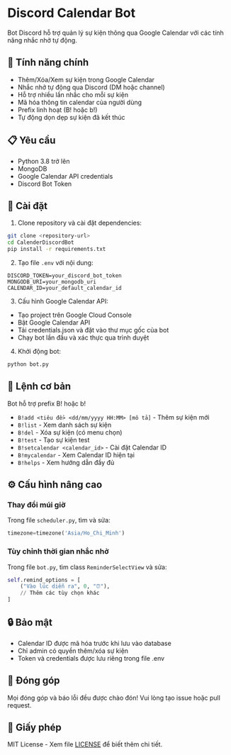 # Discord Calendar Bot

Bot Discord hỗ trợ quản lý sự kiện thông qua Google Calendar với các tính năng nhắc nhở tự động.

## 🌟 Tính năng chính

- Thêm/Xóa/Xem sự kiện trong Google Calendar
- Nhắc nhở tự động qua Discord (DM hoặc channel)
- Hỗ trợ nhiều lần nhắc cho mỗi sự kiện
- Mã hóa thông tin calendar của người dùng
- Prefix linh hoạt (B! hoặc b!)
- Tự động dọn dẹp sự kiện đã kết thúc

## 📋 Yêu cầu

- Python 3.8 trở lên
- MongoDB
- Google Calendar API credentials
- Discord Bot Token

## 🚀 Cài đặt

1. Clone repository và cài đặt dependencies:

```bash
git clone <repository-url>
cd CalenderDiscordBot
pip install -r requirements.txt
```

2. Tạo file `.env` với nội dung:

```
DISCORD_TOKEN=your_discord_bot_token
MONGODB_URI=your_mongodb_uri
CALENDAR_ID=your_default_calendar_id
```

3. Cấu hình Google Calendar API:

- Tạo project trên Google Cloud Console
- Bật Google Calendar API
- Tải credentials.json và đặt vào thư mục gốc của bot
- Chạy bot lần đầu và xác thực qua trình duyệt

4. Khởi động bot:

```bash
python bot.py
```

## 📝 Lệnh cơ bản

Bot hỗ trợ prefix B! hoặc b!

- `B!add <tiêu đề> <dd/mm/yyyy HH:MM> [mô tả]` - Thêm sự kiện mới
- `B!list` - Xem danh sách sự kiện
- `B!del` - Xóa sự kiện (có menu chọn)
- `B!test` - Tạo sự kiện test
- `B!setcalendar <calendar_id>` - Cài đặt Calendar ID
- `B!mycalendar` - Xem Calendar ID hiện tại
- `B!helps` - Xem hướng dẫn đầy đủ

## ⚙️ Cấu hình nâng cao

### Thay đổi múi giờ

Trong file `scheduler.py`, tìm và sửa:

```python
timezone=timezone('Asia/Ho_Chi_Minh')
```

### Tùy chỉnh thời gian nhắc nhở

Trong file `bot.py`, tìm class `ReminderSelectView` và sửa:

```python
self.remind_options = [
    ("Vào lúc diễn ra", 0, "⏰"),
    // Thêm các tùy chọn khác
]
```

## 🔒 Bảo mật

- Calendar ID được mã hóa trước khi lưu vào database
- Chỉ admin có quyền thêm/xóa sự kiện
- Token và credentials được lưu riêng trong file .env

## 🤝 Đóng góp

Mọi đóng góp và báo lỗi đều được chào đón! Vui lòng tạo issue hoặc pull request.

## 📜 Giấy phép

MIT License - Xem file [LICENSE](LICENSE) để biết thêm chi tiết.
